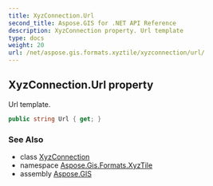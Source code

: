 ```yaml
---
title: XyzConnection.Url
second_title: Aspose.GIS for .NET API Reference
description: XyzConnection property. Url template
type: docs
weight: 20
url: /net/aspose.gis.formats.xyztile/xyzconnection/url/
---
```

## XyzConnection.Url property

Url template.

```csharp
public string Url { get; }
```

### See Also

* class [XyzConnection](../)
* namespace [Aspose.Gis.Formats.XyzTile](../../xyzconnection/)
* assembly [Aspose.GIS](../../../)


